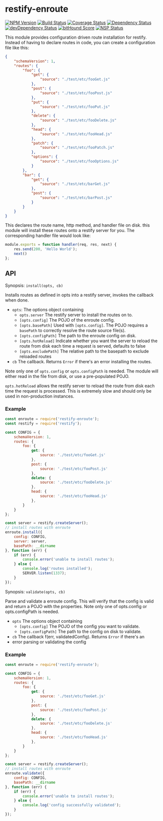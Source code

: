 # restify-enroute
[![NPM Version](https://img.shields.io/npm/v/restify-enroute.svg)](https://npmjs.org/package/restify-enroute)
[![Build Status](https://travis-ci.org/restify/enroute.svg?branch=main)](https://travis-ci.org/restify/enroute)
[![Coverage Status](https://coveralls.io/repos/restify/enroute/badge.svg?branch=main)](https://coveralls.io/r/restify/enroute?branch=main)
[![Dependency Status](https://david-dm.org/restify/enroute.svg)](https://david-dm.org/restify/enroute)
[![devDependency Status](https://david-dm.org/restify/enroute/dev-status.svg)](https://david-dm.org/restify/enroute#info=devDependencies)
[![bitHound Score](https://www.bithound.io/github/restify/enroute/badges/score.svg)](https://www.bithound.io/github/restify/enroute/main)
[![NSP Status](https://img.shields.io/badge/NSP%20status-no%20vulnerabilities-green.svg)](https://travis-ci.org/restify/enroute)

This module provides configuration driven route installation for restify.
Instead of having to declare routes in code, you can create a configuration file
like this:

```json
{
    "schemaVersion": 1,
    "routes": {
        "foo": {
            "get": {
                "source": "./test/etc/fooGet.js"
            },
            "post": {
                "source": "./test/etc/fooPost.js"
            },
            "put": {
                "source": "./test/etc/fooPut.js"
            },
            "delete": {
                "source": "./test/etc/fooDelete.js"
            },
            "head": {
                "source": "./test/etc/fooHead.js"
            },
            "patch": {
                "source": "./test/etc/fooPatch.js"
            },
            "options": {
                "source": "./test/etc/fooOptions.js"
            }
        },
        "bar": {
            "get": {
                "source": "./test/etc/barGet.js"
            },
            "post": {
                "source": "./test/etc/barPost.js"
            }
        }
    }
}
```
This declares the route name, http method, and handler file on disk. this
module will install these routes onto a restify server for you. The
corresponding handler file would look like:

```javascript
module.exports = function handler(req, res, next) {
    res.send(200, 'Hello World');
    next()
};
```

## API
Synopsis: `install(opts, cb)`

Installs routes as defined in opts into a restify server, invokes the callback
when done.
* `opts`: The options object containing
    * `opts.server` The restify server to install the routes on to.
    * `[opts.config]` The POJO of the enroute config.
    * `[opts.basePath]` Used with `[opts.config]`. The POJO requires a
    `basePath` to correctly resolve the route source file(s).
    * `[opts.configPath]` The path to the enroute config on disk.
    * `[opts.hotReload]` Indicate whether you want the server to reload the
                         route from disk each time a request is served,
                         defaults to false
    * `[opts.excludePath]` The relative path to the basepath to exclude
                           reloaded routes
* `cb` The callback. Returns `Error` if there's an error installing the routes.

Note only one of `opts.config` or `opts.configPath` is needed. The module will
either read in the file from disk, or use a pre-populated POJO.

`opts.hotReload` allows the restify server to reload the route from disk each
time the request is processed. This is extremely slow and should only be used
in non-production instances.

### Example
```javascript
const enroute = require('restify-enroute');
const restify = require('restify');

const CONFIG = {
    schemaVersion: 1,
    routes: {
        foo: {
            get: {
                source: './test/etc/fooGet.js'
            },
            post: {
                source: './test/etc/fooPost.js'
            },
            delete: {
                source: './test/etc/fooDelete.js'
            },
            head: {
                source: './test/etc/fooHead.js'
            },
        }
    }
};

const server = restify.createServer();
// install routes with enroute
enroute.install({
    config: CONFIG,
    server: server,
    basePath: __dirname
}, function (err) {
    if (err) {
        console.error('unable to install routes');
    } else {
        console.log('routes installed');
        SERVER.listen(1337);
    }
});
```

Synopsis: `validate(opts, cb)`

Parse and validate a enroute config. This will verify that the config
is valid and return a POJO with the properties. Note only one of opts.config
or opts.configPath is needed.

* `opts` The options object containing
    * `[opts.config]` The POJO of the config you want to validate.
    * `[opts.configPath]` The path to the config on disk to validate.
* `cb` The callback f(err, validatedConfig). Returns `Error` if there's an
* error parsing or validating the config

### Example
```javascript
const enroute = require('restify-enroute');

const CONFIG = {
    schemaVersion: 1,
    routes: {
        foo: {
            get: {
                source: './test/etc/fooGet.js'
            },
            post: {
                source: './test/etc/fooPost.js'
            },
            delete: {
                source: './test/etc/fooDelete.js'
            },
            head: {
                source: './test/etc/fooHead.js'
            },
        }
    }
};

const server = restify.createServer();
// install routes with enroute
enroute.validate({
    config: CONFIG,
    basePath: __dirname
}, function (err) {
    if (err) {
        console.error('unable to install routes');
    } else {
        console.log('config successfully validated');
    }
});
```
